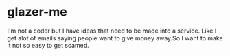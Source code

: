 # glazer-me
I'm not a coder but I have ideas that need to be made into a service. Like I get alot of emails saying people want to give money away.So I want to make it not so easy to get scamed.
